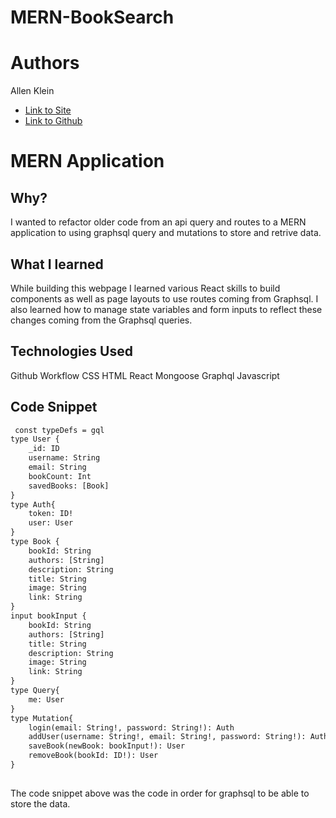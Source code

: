 # MERN-BookSearch

# Authors

Allen Klein

- [Link to Site](https://radiant-bayou-15314.herokuapp.com/)
- [Link to Github](https://github.com/allen-ek/MERN-BookSearch)

# MERN Application

## Why?
I wanted to refactor older code from an api query and routes to a MERN application to using graphsql query
and mutations to store and retrive data.

## What I learned
While building this webpage I learned various React skills to build components as well as page layouts to use routes coming from Graphsql. I also learned how to manage state variables and form inputs to reflect these changes coming from the Graphsql queries. 
## Technologies Used
Github Workflow
CSS
HTML
React
Mongoose
Graphql
Javascript
## Code Snippet
```html
 const typeDefs = gql
type User {
    _id: ID
    username: String
    email: String
    bookCount: Int
    savedBooks: [Book]
}
type Auth{
    token: ID!
    user: User
}
type Book {
    bookId: String
    authors: [String]
    description: String
    title: String
    image: String
    link: String
}
input bookInput {
    bookId: String
    authors: [String]
    title: String
    description: String
    image: String
    link: String
}
type Query{
    me: User
}
type Mutation{
    login(email: String!, password: String!): Auth
    addUser(username: String!, email: String!, password: String!): Auth
    saveBook(newBook: bookInput!): User
    removeBook(bookId: ID!): User
}
  
```
The code snippet above was the code in order for graphsql to be able to store the data.

